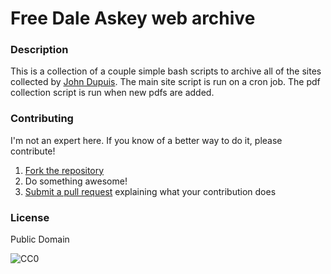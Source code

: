 # Free Dale Askey web archive

### Description

This is a collection of a couple simple bash scripts to archive all of the sites collected by [John Dupuis](http://scienceblogs.com/confessions/2013/02/09/publisher-hits-new-low-suing-librarian-for-criticizing-their-books/). The main site script is run on a cron job. The pdf collection script is run when new pdfs are added.

### Contributing

I'm not an expert here. If you know of a better way to do it, please contribute!

1. [Fork the repository](https://help.github.com/articles/fork-a-repo)
2. Do something awesome!
3. [Submit a pull request](https://help.github.com/articles/creating-a-pull-request) explaining what your contribution does

### License

Public Domain

![CC0](http://i.creativecommons.org/p/zero/1.0/88x31.png "CC0")
